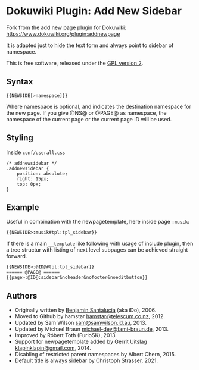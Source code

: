 Dokuwiki Plugin: Add New Sidebar
================================

Fork from the add new page plugin for Dokuwiki: https://www.dokuwiki.org/plugin:addnewpage

It is adapted just to hide the text form and always point to sidebar of namespace.

This is free software, released under the [GPL version 2](https://www.gnu.org/licenses/gpl-2.0-standalone.html).

## Syntax

    {{NEWSIDE[>namespace]}}

Where namespace is optional, and indicates the destination namespace for the new page.
If you give @NS@ or @PAGE@ as namespace, the namespace of the current page or the current page ID will be used.

## Styling

Inside `conf/userall.css`

    /* addnewsidebar */
    .addnewsidebar {
        position: absolute;
        right: 15px;
        top: 0px;
    }

## Example

Useful in combination with the newpagetemplate, here inside page `:musik`:

    {{NEWSIDE>:musik#tpl:tpl_sidebar}}

If there is a main `__template` like following with usage of include plugin, then a tree structur with listing of next level subpages can be achieved straight forward.

    {{NEWSIDE>:@ID@#tpl:tpl_sidebar}}
    ====== @PAGE@ ======
    {{page>:@ID@:sidebar&noheader&nofooter&noeditbutton}}

## Authors

- Originally written by [Benjamin Santalucia](https://github.com/ben8p) (aka iDo), 2006.
- Moved to Github by hamstar <hamstar@telescum.co.nz>, 2012.
- Updated by Sam Wilson <sam@samwilson.id.au>, 2013.
- Updated by Michael Braun <michael-dev@fami-braun.de>, 2013.
- Improved by Róbert Toth (FurloSK), 2013.
- Support for newpagetemplate added by Gerrit Uitslag <klapinklapin@gmail.com>, 2014.
- Disabling of restricted parent namespaces by Albert Chern, 2015.
- Default title is always sidebar by Christoph Strasser, 2021.
